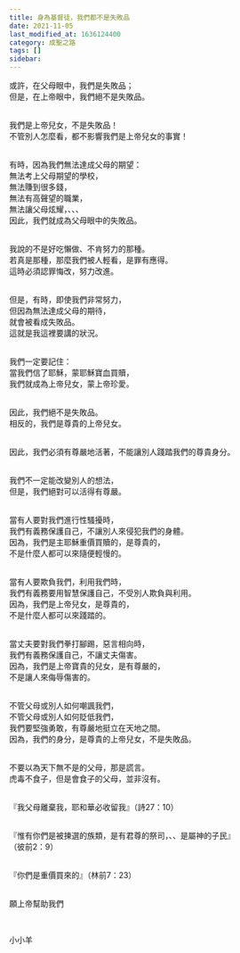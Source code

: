 ```yaml
---
title: 身為基督徒，我們都不是失敗品
date: 2021-11-05
last_modified_at: 1636124400
category: 成聖之路
tags: []
sidebar: 
---
```


<p>或許，在父母眼中，我們是失敗品；<br/>
但是，在上帝眼中，我們絕不是失敗品。</p>
<p><br/>
我們是上帝兒女，不是失敗品！<br/>
不管別人怎麼看，都不影響我們是上帝兒女的事實！</p>
<p><br/>
有時，因為我們無法達成父母的期望：<br/>
無法考上父母期望的學校，<br/>
無法賺到很多錢，<br/>
無法有高聲望的職業，<br/>
無法讓父母炫耀，、、、<br/>
因此，我們就成為父母眼中的失敗品。</p>
<p><br/>
我說的不是好吃懶做、不肯努力的那種。<br/>
若真是那種，那麼我們被人輕看，是罪有應得。<br/>
這時必須認罪悔改，努力改進。</p>
<p><br/>
但是，有時，即使我們非常努力，<br/>
但因為無法達成父母的期待，<br/>
就會被看成失敗品。<br/>
這就是我這裡要講的狀況。</p>
<p><br/>
我們一定要記住：<br/>
當我們信了耶穌，蒙耶穌寶血買贖，<br/>
我們就成為上帝兒女，蒙上帝珍愛。</p>
<p><br/>
因此，我們絕不是失敗品。<br/>
相反的，我們是尊貴的上帝兒女。</p>
<p><br/>
因此，我們必須有尊嚴地活著，不能讓別人踐踏我們的尊貴身分。</p>
<p><br/>
我們不一定能改變別人的想法，<br/>
但是，我們絕對可以活得有尊嚴。</p>
<p><br/>
當有人要對我們進行性騷擾時，<br/>
我們有義務保護自己，不讓別人來侵犯我們的身體。<br/>
因為，我們是主耶穌重價買贖的，是尊貴的，<br/>
不是什麼人都可以來隨便輕慢的。</p>
<p><br/>
當有人要欺負我們，利用我們時，<br/>
我們有義務要用智慧保護自己，不受別人欺負與利用。<br/>
因為，我們是上帝兒女，是尊貴的，<br/>
不是什麼人都可以來踐踏的。</p>
<p><br/>
當丈夫要對我們拳打腳踢，惡言相向時，<br/>
我們有義務保護自己，不讓丈夫傷害。<br/>
因為，我們是上帝寶貴的兒女，是有尊嚴的，<br/>
不是讓人來侮辱傷害的。</p>
<p><br/>
不管父母或別人如何嘲諷我們，<br/>
不管父母或別人如何貶低我們，<br/>
我們要堅強勇敢，有尊嚴地挺立在天地之間。<br/>
因為，我們的身分，是尊貴的上帝兒女，不是失敗品。</p>
<p><br/>
不要以為天下無不是的父母，那是謊言。<br/>
虎毒不食子，但是會食子的父母，並非沒有。</p>
<p><br/>
『我父母離棄我，耶和華必收留我』（詩27：10）</p>
<p><br/>
『惟有你們是被揀選的族類，是有君尊的祭司，、、是屬神的子民』<br/>
（彼前2：9）</p>
<p><br/>
『你們是重價買來的』（林前7：23）</p>
<p><br/>
願上帝幫助我們</p>
<p> </p>
<p>小小羊</p>
<p> </p>
